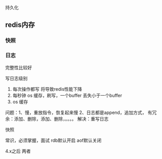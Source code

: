 


持久化


## redis内存
### 快照

### 日志
完整性比较好

写日志级别
1. 每次操作都写
将导致redis性能下降
2. 每秒钟
os 缓存，刷写，一个buffer
丢失小于一个buffer
3. os 缓存

问题：1、慢，重放指令，恢复起来慢
2、日志都是append，追加方式，
有冗余：添加、删除，添加、删除，。。。。
解决：重写日志


快照



常识，必须掌握，面试
rdb默认开启
aof默认关闭

4.x之后
两者